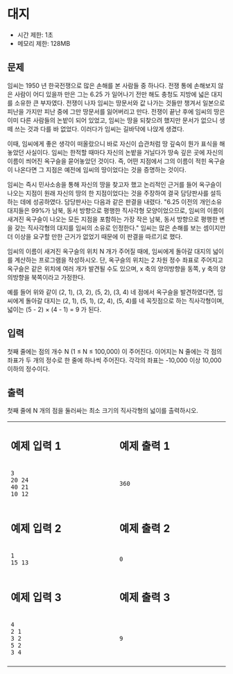 # 대지

* 시간 제한: 1초
* 메모리 제한: 128MB

## 문제

임씨는 1950 년 한국전쟁으로 많은 손해를 본 사람들 중 하나다. 
전쟁 통에 손해보지 않은 사람이 어디 있을까 만은 그는 6.25 가 일어나기 전만 해도 충청도 지방에 넓은 대지를 소유한 큰 부자였다. 
전쟁이 나자 임씨는 땅문서와 값 나가는 것들만 챙겨서 일본으로 피난을 가지만 피난 중에 그만 땅문서를 잃어버리고 만다. 
전쟁이 끝난 후에 임씨의 땅은 이미 다른 사람들의 논밭이 되어 있었고, 임씨는 땅을 되찾으려 했지만 문서가 없으니 생떼 쓰는 것과 다를 바 없었다. 
이러다가 임씨는 길바닥에 나앉게 생겼다.

이때, 임씨에게 좋은 생각이 떠올랐으니 바로 자신이 습관처럼 땅 깊숙이 뭔가 표식을 해놓았던 사실이다. 
임씨는 한적할 때마다 자신의 논밭을 거닐다가 땅속 깊은 곳에 자신의 이름이 씌어진 옥구슬을 묻어놓았던 것이다. 
즉, 어떤 지점에서 그의 이름이 적힌 옥구슬이 나온다면 그 지점은 예전에 임씨의 땅이었다는 것을 증명하는 것이다.

임씨는 즉시 민사소송을 통해 자신의 땅을 찾고자 했고 논리적인 근거를 들어 옥구슬이 나오는 지점이 원래 자신의 땅의 한 지점이었다는 것을 주장하여 결국 담당판사를 설득하는 데에 성공하였다. 
담당판사는 다음과 같은 판결을 내렸다. "6.25 이전의 개인소유 대지들은 99%가 남북, 동서 방향으로 평행한 직사각형 모양이었으므로, 임씨의 이름이 새겨진 옥구슬이 나오는 모든 지점을 포함하는 가장 작은 남북, 동서 방향으로 평행한 변을 갖는 직사각형의 대지를 임씨의 소유로 인정한다."
임씨는 많은 손해를 보는 셈이지만 더 이상을 요구할 만한 근거가 없었기 때문에 이 판결을 따르기로 했다.

임씨의 이름이 새겨진 옥구슬의 위치 N 개가 주어질 때에, 임씨에게 돌아갈 대지의 넓이를 계산하는 프로그램을 작성하시오. 
단, 옥구슬의 위치는 2 차원 정수 좌표로 주어지고 옥구슬은 같은 위치에 여러 개가 발견될 수도 있으며, x 축의 양의방향을 동쪽, y 축의 양의방향을 북쪽이라고 가정한다. 



예를 들어 위와 같이 (2, 1), (3, 2), (5, 2), (3, 4) 네 점에서 옥구슬을 발견하였다면, 
임씨에게 돌아갈 대지는 (2, 1), (5, 1), (2, 4), (5, 4)를 네 꼭짓점으로 하는 직사각형이며, 넓이는 (5 - 2) × (4 - 1) = 9 가 된다. 

## 입력

첫째 줄에는 점의 개수 N (1 ≤ N ≤ 100,000) 이 주어진다. 
이어지는 N 줄에는 각 점의 좌표가 두 개의 정수로 한 줄에 하나씩 주어진다. 
각각의 좌표는 -10,000 이상 10,000 이하의 정수이다. 

## 출력

첫째 줄에 N 개의 점을 둘러싸는 최소 크기의 직사각형의 넓이를 출력하시오. 

<table>
<tr>
<td>
  
## 예제 입력 1
</td>
<td>

## 예제 출력 1
</td>
<tr>
</tr>
<tr>
<td>

```
3
20 24
40 21
10 12
```
  
</td>
<td>

```
360
```
  
</td>
</tr>
<tr>
</tr>
<tr>
<td>
  
## 예제 입력 2
</td>
<td>

## 예제 출력 2
</td>
<tr>
</tr>
<tr>
<td>

```
1
15 13
```
  
</td>
<td>

```
0
```
  
</td>
</tr>
<tr>
</tr>
<tr>
<td>
  
## 예제 입력 3
</td>
<td>

## 예제 출력 3
</td>
<tr>
</tr>
<tr>
<td>

```
4
2 1
3 2
5 2
3 4
```
  
</td>
<td>

```
9
```
  
</td>
</tr>
<tr>
</tr>
<tr>
<td>
<img width="4410" height="1">
</td>
<td>
<img width="4410" height="1">
</td>
</tr>
</table>

